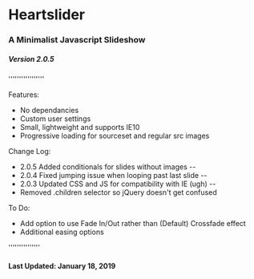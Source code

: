 # Heartslider
### A Minimalist Javascript Slideshow
##### Version 2.0.5
'''''''''''''''''

Features:
- No dependancies
- Custom user settings
- Small, lightweight and supports IE10
- Progressive loading for sourceset and regular src images

Change Log:
- 2.0.5 Added conditionals for slides without images
--
- 2.0.4 Fixed jumping issue when looping past last slide
--
- 2.0.3 Updated CSS and JS for compatibility with IE (ugh)
--
- Removed .children selector so jQuery doesn't get confused

To Do:
- Add option to use Fade In/Out rather than (Default) Crossfade effect
- Additional easing options

'''''''''''''''

#### Last Updated: January 18, 2019
